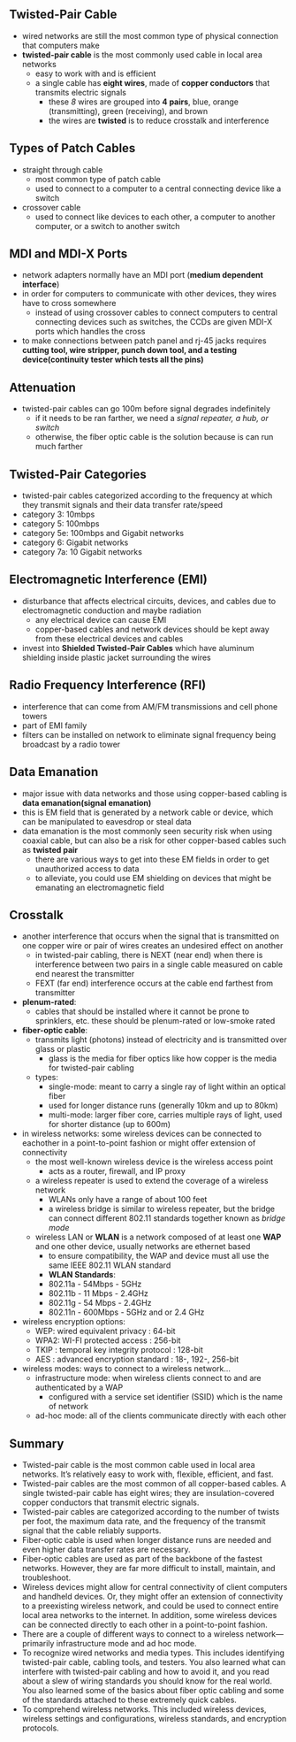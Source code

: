 ## Twisted-Pair Cable
- wired networks are still the most common type of physical connection that computers make
- **twisted-pair cable** is the most commonly used cable in local area networks
    - easy to work with and is efficient
    - a single cable has **eight wires**, made of **copper conductors** that transmits electric signals
        - these *8* wires are grouped into **4 pairs**, blue, orange (transmitting), green (receiving), and brown
        - the wires are **twisted** is to reduce crosstalk and interference
## Types of Patch Cables
- straight through cable
    - most common type of patch cable
    - used to connect to a computer to a central connecting device like a switch
- crossover cable
    - used to connect like devices to each other, a computer to another computer, or a switch to another switch

## MDI and MDI-X Ports
- network adapters normally have an MDI port (**medium dependent interface**)
- in order for computers to communicate with other devices, they wires have to cross somewhere
    - instead of using crossover cables to connect computers to central connecting devices such as switches, the CCDs are given MDI-X ports which handles the cross
- to make connections between patch panel and rj-45 jacks requires **cutting tool, wire stripper, punch down tool, and a testing device(continuity tester which tests all the pins)**
## Attenuation
- twisted-pair cables can go 100m before signal degrades indefinitely
    - if it needs to be ran farther, we need a *signal repeater, a hub, or switch*
    - otherwise, the fiber optic cable is the solution because is can run much farther
## Twisted-Pair Categories
- twisted-pair cables categorized according to the frequency at which they transmit signals and their data transfer rate/speed
- category 3: 10mbps
- category 5: 100mbps
- category 5e: 100mbps and Gigabit networks
- category 6: Gigabit networks
- category 7a: 10 Gigabit networks

## Electromagnetic Interference (EMI)
- disturbance that affects electrical circuits, devices, and cables due to electromagnetic conduction and maybe radiation
    - any electrical device can cause EMI
    - copper-based cables and network devices should be kept away from these electrical devices and cables
- invest into **Shielded Twisted-Pair Cables** which have aluminum shielding inside plastic jacket surrounding the wires
## Radio Frequency Interference (RFI)
- interference that can come from AM/FM transmissions and cell phone towers
- part of EMI family
- filters can be installed on network to eliminate signal frequency being broadcast by a radio tower

## Data Emanation
- major issue with data networks and those using copper-based cabling is **data emanation(signal emanation)**
- this is EM field that is generated by a network cable or device, which can be manipulated to eavesdrop or steal data
- data emanation is the most commonly seen security risk when using coaxial cable, but can also be a risk for other copper-based cables such as **twisted pair**
    - there are various ways to get into these EM fields in order to get unauthorized access to data
    - to alleviate, you could use EM shielding on devices that might be emanating an electromagnetic field
## Crosstalk
- another interference that occurs when the signal that is transmitted on one copper wire or pair of wires creates an undesired effect on another
    - in twisted-pair cabling, there is NEXT (near end) when there is interference between two pairs in a single cable measured on cable end nearest the transmitter
    - FEXT (far end) interference occurs at the cable end farthest from transmitter
- **plenum-rated**:
    - cables that should be installed where it cannot be prone to sprinklers, etc. these should be plenum-rated or low-smoke rated
- **fiber-optic cable**:
    - transmits light (photons) instead of electricity and is transmitted over glass or plastic
        - glass is the media for fiber optics like how copper is the media for twisted-pair cabling
    - types:
        - single-mode: meant to carry a single ray of light within an optical fiber
        - used for longer distance runs (generally 10km and up to 80km)
        - multi-mode: larger fiber core, carries multiple rays of light, used for shorter distance (up to 600m)
- in wireless networks: some wireless devices can be connected to eachother in a point-to-point fashion or might offer extension of connectivity
    - the most well-known wireless device is the wireless access point
        - acts as a router, firewall, and IP proxy
    - a wireless repeater is used to extend the coverage of a wireless network
        - WLANs only have a range of about 100 feet
        - a wireless bridge is similar to wireless repeater, but the bridge can connect different 802.11 standards together known as *bridge mode*
    - wireless LAN or **WLAN** is a network composed of at least one **WAP** and one other device, usually networks are ethernet based 
        - to ensure compatibility, the WAP and device must all use the same IEEE 802.11 WLAN standard
        - **WLAN Standards**:
        - 802.11a - 54Mbps - 5GHz
        - 802.11b - 11 Mbps - 2.4GHz
        - 802.11g - 54 Mbps - 2.4GHz
        - 802.11n - 600Mbps - 5GHz and or 2.4 GHz
- wireless encryption options:
    - WEP: wired equivalent privacy : 64-bit
    - WPA2: WI-FI protected access : 256-bit
    - TKIP : temporal key integrity protocol : 128-bit
    - AES : advanced encryption standard : 18-, 192-, 256-bit
- wireless modes: ways to connect to a wireless network...
    - infrastructure mode: when wireless clients connect to and are authenticated by a WAP
        - configured with a service set identifier (SSID) which is the name of network
    - ad-hoc mode: all of the clients communicate directly with each other
## Summary
- Twisted-pair cable is the most common cable used in local area networks. It’s relatively easy to work with, flexible, efficient, and fast. 
- Twisted-pair cables are the most common of all copper-based cables. A single twisted-pair cable has eight wires; they are insulation-covered copper conductors that transmit electric signals. 
- Twisted-pair cables are categorized according to the number of twists per foot, the maximum data rate, and the frequency of the transmit signal that the cable reliably supports.
- Fiber-optic cable is used when longer distance runs are needed and even higher data transfer rates are necessary. 
- Fiber-optic cables are used as part of the backbone of the fastest networks. However, they are far more difficult to install, maintain, and troubleshoot.
- Wireless devices might allow for central connectivity of client computers and handheld devices. Or, they might offer an extension of connectivity to a preexisting wireless network, and could be used to connect entire local area networks to the internet. In addition, some wireless devices can be connected directly to each other in a point-to-point fashion. 
- There are a couple of different ways to connect to a wireless network—primarily infrastructure mode and ad hoc mode.
- To recognize wired networks and media types. This includes identifying twisted-pair cable, cabling tools, and testers. You also learned what can interfere with twisted-pair cabling and how to avoid it, and you read about a slew of wiring standards you should know for the real world. You also learned some of the basics about fiber optic cabling and some of the standards attached to these extremely quick cables.
- To comprehend wireless networks. This included wireless devices, wireless settings and configurations, wireless standards, and encryption protocols. 